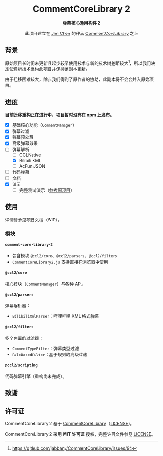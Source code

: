 <h1 align="center">CommentCoreLibrary 2</h1>

<div align="center">

**弹幕核心通用构件 2**

此项目建立在 [Jim Chen](https://github.com/jabbany) 的作品 [CommentCoreLibrary](https://github.com/jabbany/CommentCoreLibrary) 之上

</div>

## 背景

原始项目长时间未更新且起步较早使用技术与新的技术树差距较大[^1]，所以我们决定使用新技术重构此项目并保持该副本更新。

由于迁移困难较大，除非我们得到了原作者的协助，此副本将不会合并入原始项目。

[^1]: <https://github.com/jabbany/CommentCoreLibrary/issues/94>

## 进度

**目前迁移重构正在进行中，项目暂时没有在 npm 上发布。**

- [x] 基础核心功能（`CommentManager`）
- [x] 弹幕过滤
- [x] 弹幕预处理
- [x] 高级弹幕效果
- [ ] 弹幕解析
  - [ ] CCLNative
  - [x] Bilibili XML
  - [ ] AcFun JSON
- [ ] 代码弹幕
- [ ] 文档
- [x] 演示
  - [ ] 完整测试演示（[参考原项目](http://jabbany.github.io/CommentCoreLibrary/demo)）

## 使用

详情请参见项目文档（WIP）。

### 模块

#### `comment-core-library-2`

- 包含模块 `@ccl2/core`、`@ccl2/parsers`、`@ccl2/filters`
- `CommentCoreLibrary2.js` 支持直接在浏览器中使用

#### `@ccl2/core`

核心模块（`CommentManager`）与各种 API。

#### `@ccl2/parsers`

弹幕解析器：

- `BilibiliXmlParser`：哔哩哔哩 XML 格式弹幕

#### `@ccl2/filters`

多个内置的过滤器：

- `CommentTypeFilter`：弹幕类型过滤
- `RuleBasedFilter`：基于规则的高级过滤

#### `@ccl2/scripting`

代码弹幕引擎（重构尚未完成）。

## 致谢

## 许可证

CommentCoreLibrary 2 基于 [CommentCoreLibrary](https://github.com/jabbany/CommentCoreLibrary)（[LICENSE](/docs/ccl-license.txt)）。

CommentCoreLibrary 2 采用 **MIT 许可证** 授权，完整许可文件参见 [LICENSE](/LICENSE)。
